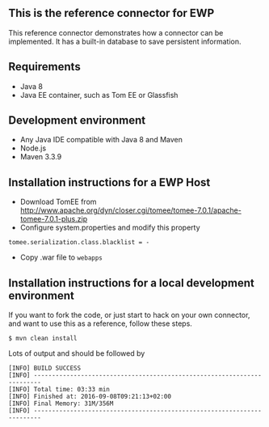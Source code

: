 ## This is the reference connector for EWP

This reference connector demonstrates how a connector can be implemented. It has a built-in database to save persistent information. 

## Requirements

* Java 8
* Java EE container, such as Tom EE or Glassfish

## Development environment

* Any Java IDE compatible with Java 8 and Maven
* Node.js
* Maven 3.3.9

## Installation instructions for a EWP Host

* Download TomEE from http://www.apache.org/dyn/closer.cgi/tomee/tomee-7.0.1/apache-tomee-7.0.1-plus.zip
* Configure system.properties and modify this property
```
tomee.serialization.class.blacklist = -
```
* Copy .war file to `webapps`

## Installation instructions for a local development environment

If you want to fork the code, or just start to hack on your own connector, and want to use this as a reference, follow these steps. 

```
$ mvn clean install
```
Lots of output and should be followed by

```
[INFO] BUILD SUCCESS
[INFO] ------------------------------------------------------------------------
[INFO] Total time: 03:33 min
[INFO] Finished at: 2016-09-08T09:21:13+02:00
[INFO] Final Memory: 31M/356M
[INFO] ------------------------------------------------------------------------
```
